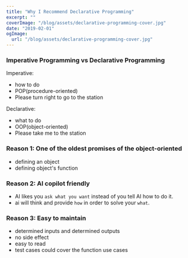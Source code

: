 ```yaml
---
title: "Why I Recommend Declarative Programming"
excerpt: ""
coverImage: "/blog/assets/declarative-programming-cover.jpg"
date: "2019-02-01"
ogImage:
  url: "/blog/assets/declarative-programming-cover.jpg"
---
```


### Imperative Programming vs Declarative Programming
Imperative: 
- how to do
- POP(procedure-oriented)
- Please turn right to go to the station

Declarative:
- what to do
- OOP(object-oriented)
- Please take me to the station


### Reason 1: One of the oldest promises of the object-oriented
- defining an object
- defining object's function

### Reason 2: AI copilot friendly
- AI likes you `ask what you want` instead of you tell AI how to do it.
- ai will think and provide `how` in order to solve your `what`.

### Reason 3: Easy to maintain
- determined inputs and determined outputs
- no side effect
- easy to read
- test cases could cover the function use cases
